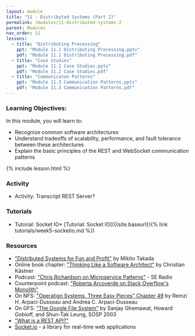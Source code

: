 ```yaml
---
layout: module
title: "11 - Distributed Systems (Part 2)"
permalink: /modules/11-distributed-systems-2
parent: Modules
nav_order: 11
lessons: 
  - title: "Distributing Processing"
    ppt: "Module 11.1 Distributing Processing.pptx"
    pdf: "Module 11.1 Distributing Processing.pdf"
  - title: "Case Studies"
    ppt: "Module 11.2 Case Studies.pptx"
    pdf: "Module 11.2 Case Studies.pdf"
  - title: "Communicaton Patterns"
    ppt: "Module 11.3 Communication Patterns.pptx"
    pdf: "Module 11.3 Communication Patterns.pdf"
---
```

### Learning Objectives:
In this module, you will learn to:
* Recognize common software architectures
* Understand tradeoffs of scalability, performance, and fault tolerance between these architectures
* Explain the basic principles of the REST and WebSocket communication patterns


{% include lesson.html %}

### Activity
* Activity: Transcript REST Server?

### Tutorials
* Tutorial: Socket IO* [Tutorial: Socket IO]({{site.baseurl}}{% link tutorials/week5-socketio.md %})

### Resources
* ["Distributed Systems for Fun and Profit"](http://book.mixu.net/distsys/index.html) by Mikito Takada
* Online book chapter: ["Thinking Like a Software Architect"](https://ckaestne.medium.com/thinking-like-a-software-architect-121ea6919871)  by Christian Kästner
* Podcast: ["Chris Richardson on Microservice Patterns"](https://www.se-radio.net/2019/06/episode-370-chris-richardson-on-microservice-patterns/) - SE Radio
* Counterpoint podcast: ["Roberta Arcoverde on Stack Overflow's Monolith"](https://hanselminutes.com/847/engineering-stack-overflow-with-roberta-arcoverde)
* On NFS: ["Operatign Systems, Three Easy Pieces" Chapter 49](https://pages.cs.wisc.edu/~remzi/OSTEP/dist-nfs.pdf) by Remzi H. Arpaci-Dusseau and Andrea C. Arpaci-Dusseau
* On GFS: ["The Google File System"](https://static.googleusercontent.com/media/research.google.com/en//archive/gfs-sosp2003.pdf) by Sanjay Ghemawat, Howard Gobioff, and Shun-Tak Leung, SOSP 2003
* ["What is a REST API?"](https://www.sitepoint.com/rest-api/)
* [Socket.io](https://socket.io/) - a library for real-time web applications

